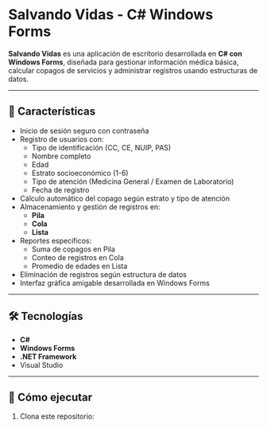 # Salvando Vidas - C# Windows Forms

**Salvando Vidas** es una aplicación de escritorio desarrollada en **C# con Windows Forms**, diseñada para gestionar información médica básica, calcular copagos de servicios y administrar registros usando estructuras de datos.

---

## 📌 Características

- Inicio de sesión seguro con contraseña
- Registro de usuarios con:
  - Tipo de identificación (CC, CE, NUIP, PAS)
  - Nombre completo
  - Edad
  - Estrato socioeconómico (1-6)
  - Tipo de atención (Medicina General / Examen de Laboratorio)
  - Fecha de registro
- Cálculo automático del copago según estrato y tipo de atención
- Almacenamiento y gestión de registros en:
  - **Pila**
  - **Cola**
  - **Lista**
- Reportes específicos:
  - Suma de copagos en Pila
  - Conteo de registros en Cola
  - Promedio de edades en Lista
- Eliminación de registros según estructura de datos
- Interfaz gráfica amigable desarrollada en Windows Forms

---

## 🛠️ Tecnologías

- **C#**
- **Windows Forms**
- **.NET Framework**
- Visual Studio

---

## 📖 Cómo ejecutar

1. Clona este repositorio:

